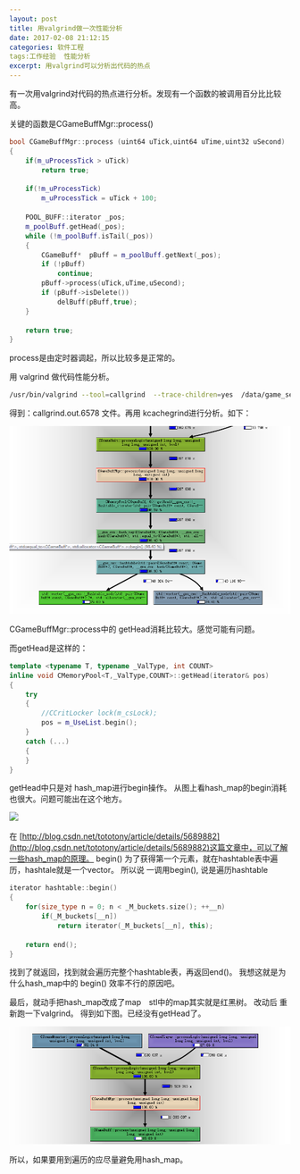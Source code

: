 ```yaml
---
layout: post
title: 用valgrind做一次性能分析
date: 2017-02-08 21:12:15
categories: 软件工程
tags:工作经验  性能分析
excerpt: 用valgrind可以分析出代码的热点
---
```


有一次用valgrind对代码的热点进行分析。发现有一个函数的被调用百分比比较高。

关键的函数是CGameBuffMgr::process()

```c++
bool CGameBuffMgr::process (uint64 uTick,uint64 uTime,uint32 uSecond)
{
	if(m_uProcessTick > uTick)
		return true;

	if(!m_uProcessTick)
		m_uProcessTick = uTick + 100;

	POOL_BUFF::iterator _pos;
	m_poolBuff.getHead(_pos);
	while (!m_poolBuff.isTail(_pos))
	{
		CGameBuff*	pBuff = m_poolBuff.getNext(_pos);
		if (!pBuff)
			continue;
		pBuff->process(uTick,uTime,uSecond);
		if (pBuff->isDelete())
			delBuff(pBuff,true);
	}

	return true;
}
```
process是由定时器调起，所以比较多是正常的。

用 valgrind 做代码性能分析。

```sh
/usr/bin/valgrind --tool=callgrind  --trace-children=yes  /data/game_server/game_server
```

得到：callgrind.out.6578 文件。再用 kcachegrind进行分析。如下：

![](/assets/code-analysis/valgrind-stl-1.png) 

CGameBuffMgr::process中的 getHead消耗比较大。感觉可能有问题。

而getHead是这样的：

```c++
template <typename T, typename _ValType, int COUNT>
inline void	CMemoryPool<T,_ValType,COUNT>::getHead(iterator& pos)
{
	try
	{
		//CCritLocker lock(m_csLock);
		pos = m_UseList.begin();
	}
	catch (...)
	{
	}
}

```
getHead中只是对 hash_map进行begin操作。
从图上看hash_map的begin消耗也很大。问题可能出在这个地方。

![](/assets/code-analysis/valgrind-stl-12.png) 


在 [http://blog.csdn.net/tototony/article/details/5689882](http://blog.csdn.net/tototony/article/details/5689882)这篇文章中，可以了解一些hash_map的原理。
begin() 为了获得第一个元素，就在hashtable表中遍历，hashtale就是一个vector。
所以说 一调用begin(), 说是遍历hashtable

```c++
iterator hashtable::begin()
{
	for(size_type n = 0; n < _M_buckets.size(); ++__n)
		if(_M_buckets[__n])
			return iterator(_M_buckets[__n], this);
	
	return end();
}
```

找到了就返回，找到就会遍历完整个hashtable表，再返回end()。
我想这就是为什么hash_map中的 begin() 效率不行的原因吧。

最后，就动手把hash_map改成了map　stl中的map其实就是红黑树。
改动后 重新跑一下valgrind。 得到如下图。已经没有getHead了。

![](/assets/code-analysis/valgrind-stl-2.png) 

所以，如果要用到遍历的应尽量避免用hash_map。